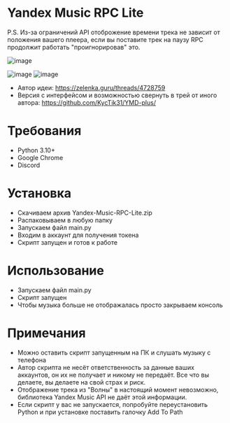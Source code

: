 # Yandex Music RPC Lite
P.S. Из-за ограничений API отоброжение времени трека не зависит от положения вашего плеера, если вы поставите трек на паузу RPC продолжит работать "проигнорировав" это.

![image](https://cdn.discordapp.com/attachments/1117022431748554782/1117050058790146088/image.png)

![image](https://media.discordapp.net/attachments/1117022431748554782/1117042838404862012/image.png)
![image](https://media.discordapp.net/attachments/1117022431748554782/1117042482841141258/image.png)

- Автор идеи: https://zelenka.guru/threads/4728759
- Версия с интерфейсом и возможностью свернуть в трей от иного автора: https://github.com/KycTik31/YMD-plus/

# Требования
- Python 3.10+
- Google Chrome
- Discord
# Установка
- Скачиваем архив Yandex-Music-RPC-Lite.zip
- Распаковываем в любую папку
- Запускаем файл main.py
- Входим в аккаунт для получения токена
- Скрипт запущен и готов к работе
# Использование
- Запускаем файл main.py
- Скрипт запущен
- Чтобы музыка больше не отображалась просто закрываем консоль
# Примечания
- Можно оставить скрипт запущенным на ПК и слушать музыку с телефона
- Автор скрипта не несёт ответственность за данные ваших аккаунтов, он их не получает и никому не передаёт. Все что вы делаете, вы делаете на свой страх и риск.
- Отображение трека из "Волны" в настоящий момент невозможно, библиотека Yandex Music API не даёт этой информации.
- Если скрипт у вас не запускается, попробуйте переустановить Python и при установке поставить галочку Add To Path 

